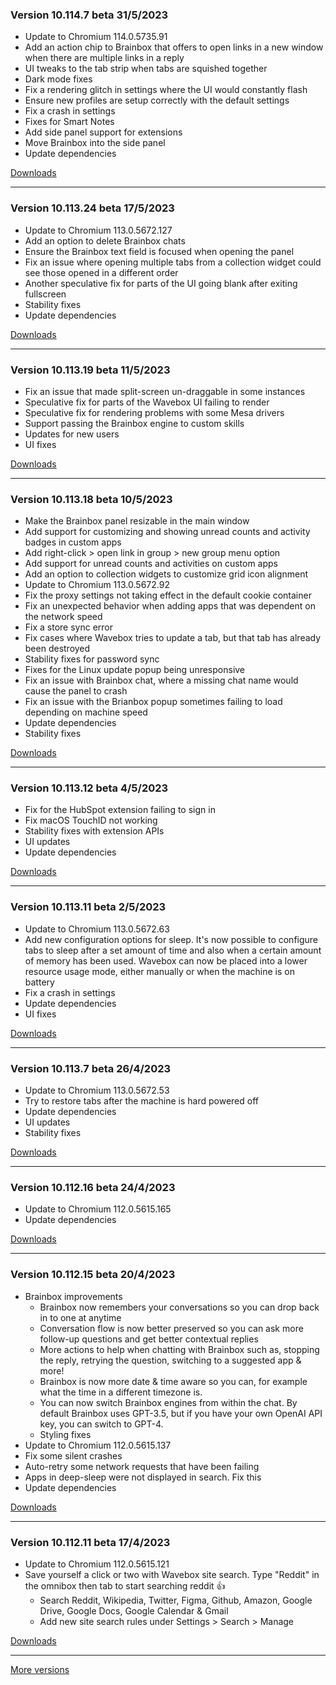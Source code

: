 <h3>Version 10.114.7 beta <span class="date">31/5/2023</span></h3>
<ul>
  <li>Update to Chromium 114.0.5735.91</li>
  <li>Add an action chip to Brainbox that offers to open links in a new window when there are multiple links in a reply</li>
  <li>UI tweaks to the tab strip when tabs are squished together</li>
  <li>Dark mode fixes</li>
  <li>Fix a rendering glitch in settings where the UI would constantly flash</li>
  <li>Ensure new profiles are setup correctly with the default settings</li>
  <li>Fix a crash in settings</li>
  <li>Fixes for Smart Notes</li>
  <li>Add side panel support for extensions</li>
  <li>Move Brainbox into the side panel</li>
  <li>Update dependencies</li>
</ul>

[Downloads](https://wavebox.io/download/release/10.114.7.3)

---

<h3>Version 10.113.24 beta <span class="date">17/5/2023</span></h3>
<ul>
  <li>Update to Chromium 113.0.5672.127</li>
  <li>Add an option to delete Brainbox chats</li>
  <li>Ensure the Brainbox text field is focused when opening the panel</li>
  <li>Fix an issue where opening multiple tabs from a collection widget could see those opened in a different order</li>
  <li>Another speculative fix for parts of the UI going blank after exiting fullscreen</li>
  <li>Stability fixes</li>
  <li>Update dependencies</li>
</ul>

[Downloads](https://wavebox.io/download/release/10.113.24.3)

---

<h3>Version 10.113.19 beta <span class="date">11/5/2023</span></h3>
<ul>
  <li>Fix an issue that made split-screen un-draggable in some instances</li>
  <li>Speculative fix for parts of the Wavebox UI failing to render</li>
  <li>Speculative fix for rendering problems with some Mesa drivers</li>
  <li>Support passing the Brainbox engine to custom skills</li>
  <li>Updates for new users</li>
  <li>UI fixes</li>
</ul>

[Downloads](https://wavebox.io/download/release/10.113.19.3)

---

<h3>Version 10.113.18 beta <span class="date">10/5/2023</span></h3>
<ul>
  <li>Make the Brainbox panel resizable in the main window</li>
  <li>Add support for customizing and showing unread counts and activity badges in custom apps</li>
  <li>Add right-click > open link in group > new group menu option</li>
  <li>Add support for unread counts and activities on custom apps</li>
  <li>Add an option to collection widgets to customize grid icon alignment</li>
  <li>Update to Chromium 113.0.5672.92</li>
  <li>Fix the proxy settings not taking effect in the default cookie container</li>
  <li>Fix an unexpected behavior when adding apps that was dependent on the network speed</li>
  <li>Fix a store sync error</li>
  <li>Fix cases where Wavebox tries to update a tab, but that tab has already been destroyed</li>
  <li>Stability fixes for password sync</li>
  <li>Fixes for the Linux update popup being unresponsive</li>
  <li>Fix an issue with Brainbox chat, where a missing chat name would cause the panel to crash</li>
  <li>Fix an issue with the Brianbox popup sometimes failing to load depending on machine speed</li>
  <li>Update dependencies</li>
  <li>Stability fixes</li>
</ul>

[Downloads](https://wavebox.io/download/release/10.113.18.3)

---

<h3>Version 10.113.12 beta <span class="date">4/5/2023</span></h3>
<ul>
  <li>Fix for the HubSpot extension failing to sign in</li>
  <li>Fix macOS TouchID not working</li>
  <li>Stability fixes with extension APIs</li>
  <li>UI updates</li>
  <li>Update dependencies</li>
</ul>

[Downloads](https://wavebox.io/download/release/10.113.12.3)

---

<h3>Version 10.113.11 beta <span class="date">2/5/2023</span></h3>
<ul>
  <li>Update to Chromium 113.0.5672.63</li>
  <li>
    Add new configuration options for sleep. It's now possible to configure tabs
    to sleep after a set amount of time and also when a certain amount of memory
    has been used. Wavebox can now be placed into a lower resource usage mode, either
    manually or when the machine is on battery
  </li>
  <li>Fix a crash in settings</li>
  <li>Update dependencies</li>
  <li>UI fixes</li>
</ul>

[Downloads](https://wavebox.io/download/release/10.113.11.3)

---

<h3>Version 10.113.7 beta <span class="date">26/4/2023</span></h3>
<ul>
  <li>Update to Chromium 113.0.5672.53</li>
  <li>Try to restore tabs after the machine is hard powered off</li>
  <li>Update dependencies</li>
  <li>UI updates</li>
  <li>Stability fixes</li>
</ul>

[Downloads](https://wavebox.io/download/release/10.113.7.3)

---

<h3>Version 10.112.16 beta <span class="date">24/4/2023</span></h3>
<ul>
  <li>Update to Chromium 112.0.5615.165</li>
  <li>Update dependencies</li>
</ul>

[Downloads](https://wavebox.io/download/release/10.112.16.3)

---

<h3>Version 10.112.15 beta <span class="date">20/4/2023</span></h3>
<ul>
  <li>
    Brainbox improvements
    <ul>
      <li>
        Brainbox now remembers your conversations so you can drop back in to one at anytime
      </li>
      <li>
        Conversation flow is now better preserved so you can ask more follow-up questions
        and get better contextual replies
      </li>
      <li>
        More actions to help when chatting with Brainbox such as, stopping the reply, retrying
        the question, switching to a suggested app & more!
      </li>
      <li>
        Brainbox is now more date & time aware so you can, for example what the time in a different
        timezone is.
      </li>
      <li>
        You can now switch Brainbox engines from within the chat. By default Brainbox uses GPT-3.5,
        but if you have your own OpenAI API key, you can switch to GPT-4.
      </li>
      <li>
        Styling fixes
      </li>
    </ul>
  </li>
  <li>Update to Chromium 112.0.5615.137</li>
  <li>Fix some silent crashes</li>
  <li>Auto-retry some network requests that have been failing</li>
  <li>Apps in deep-sleep were not displayed in search. Fix this</li>
  <li>Update dependencies</li>
</ul>

[Downloads](https://wavebox.io/download/release/10.112.15.3)

---

<h3>Version 10.112.11 beta <span class="date">17/4/2023</span></h3>
<ul>
  <li>Update to Chromium 112.0.5615.121</li>
  <li>
    Save yourself a click or two with Wavebox site search. Type "Reddit" in the omnibox then
    tab to start searching reddit 👍
    <ul>
      <li>Search Reddit, Wikipedia, Twitter, Figma, Github, Amazon, Google Drive, Google Docs, Google Calendar & Gmail</li>
      <li>Add new site search rules under Settings > Search > Manage</li>
    </ul>
  </li>
</ul>

[Downloads](https://wavebox.io/download/release/10.112.11.3)

---
[More versions](https://wavebox.io/changelog/beta/)